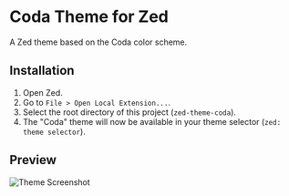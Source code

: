# Coda Theme for Zed

A Zed theme based on the Coda color scheme.

## Installation

1.  Open Zed.
2.  Go to `File > Open Local Extension...`.
3.  Select the root directory of this project (`zed-theme-coda`).
4.  The "Coda" theme will now be available in your theme selector (`zed: theme selector`).

## Preview

![Theme Screenshot](https://raw.githubusercontent.com/jasen215/vscode-theme-coda/master/oneleaf.zed.png)
